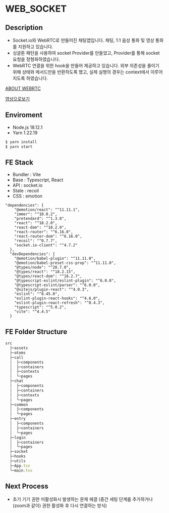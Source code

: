 # WEB_SOCKET

## Description

- Socket.io와 WebRTC로 만들어진 채팅앱입니다. 채팅, 1:1 음성 통화 및 영상 통화를 지원하고 있습니다.
- 싱글톤 패턴을 사용하여 socket Provider를 만들었고, Provider를 통해 socket 요청을 정형화하였습니다.
- WebRTC 연결을 위한 hook을 만들어 제공하고 있습니다. 외부 의존성을 줄이기 위해 상태와 메서드만을 반환하도록 했고, 실제 실행의 경우는 context에서 이루어지도록 하였습니다.

[ABOUT WEBRTC](https://industrious-backbone-3d5.notion.site/WEBRTC-1893b59ff8ef489e9082247ccb92b82e?pvs=4)

[영상으로보기](https://youtu.be/mgTl0C5mP2c)

## Enviroment

- Node.js 18.12.1
- Yarn 1.22.19

```jsx
$ yarn install
$ yarn start
```

## FE Stack

- Bundler : Vite
- Base : Typescript, React
- API : socket.io
- State : recoil
- CSS : emotion

```
"dependencies": {
    "@emotion/react": "^11.11.1",
    "immer": "^10.0.2",
    "pretendard": "^1.3.8",
    "react": "^18.2.0",
    "react-dom": "^18.2.0",
    "react-router": "^6.16.0",
    "react-router-dom": "^6.16.0",
    "recoil": "^0.7.7",
    "socket.io-client": "^4.7.2"
  },
  "devDependencies": {
    "@emotion/babel-plugin": "^11.11.0",
    "@emotion/babel-preset-css-prop": "^11.11.0",
    "@types/node": "^20.7.0",
    "@types/react": "^18.2.15",
    "@types/react-dom": "^18.2.7",
    "@typescript-eslint/eslint-plugin": "^6.0.0",
    "@typescript-eslint/parser": "^6.0.0",
    "@vitejs/plugin-react": "^4.0.3",
    "eslint": "^8.45.0",
    "eslint-plugin-react-hooks": "^4.6.0",
    "eslint-plugin-react-refresh": "^0.4.3",
    "typescript": "^5.0.2",
    "vite": "^4.4.5"
  }
```

## FE Folder Structure

```jsx
src
  ├─assets
  ├─atoms
  ├─call
  │  ├─components
  │  ├─containers
  │  ├─contexts
  │  └─pages
  ├─chat
  │  ├─components
  │  ├─containers
  │  ├─contexts
  │  └─pages
  ├─common
  │  ├─components
  │  └─pages
  ├─entry
  │  ├─components
  │  ├─containers
  │  └─pages
  ├─login
  │  ├─containers
  │  └─pages
  ├─socket
  ├─hooks
  ├─utils
  ├─App.tsx
  └─main.tsx
```

## Next Process

- 초기 기기 권한 미활성화시 발생하는 문제 헤결 (중간 세팅 단계를 추가하거나(zoom과 같이) 권한 활성화 후 다시 연결하는 방식)
